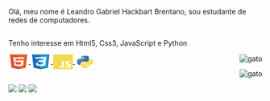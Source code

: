 Olá, meu nome é Leandro Gabriel Hackbart Brentano, sou estudante de redes de computadores.

##

Tenho interesse em Html5, Css3, JavaScript e Python


<div>
  <a href="https://github.com/leandro_Gabriel_Hackbart_Brentano">
   <img align="center" alt="leandro-HTML" height="30" width="40" src="https://raw.githubusercontent.com/devicons/devicon/master/icons/html5/html5-original.svg" target="_blank">
   <img align="center" alt="leandro-CSS" height="30" width="40" src="https://raw.githubusercontent.com/devicons/devicon/master/icons/css3/css3-original.svg" target="_blank">  
   <img align="center" alt="leandro-Js" height="30" width="40" src="https://raw.githubusercontent.com/devicons/devicon/master/icons/javascript/javascript-plain.svg" target="_blank">
   <img align="center" alt="leandro-Python" height="30" width="40" src="https://raw.githubusercontent.com/devicons/devicon/master/icons/python/python-original.svg">
<img align="right" alt="gato" src="https://media.giphy.com/media/MDJ9IbxxvDUQM/giphy.gif">

</div>



<img align="right" height="100em" alt="gato" src="https://media.giphy.com/media/MDJ9IbxxvDUQM/giphy.gif">



    
<div>

  ##
  
 <a href="https://instagram.com/leandro_gabriel_hackbart" target="_blank"><img src="https://img.shields.io/badge/-Instagram-%23E4405F?style=for-the-badge&logo=instagram&logoColor=white" target="_blank"></a>
 <a href = "leandrohackbartbrent@gmail.com"><img src="https://img.shields.io/badge/Gmail-D14836?style=for-the-badge&logo=gmail&logoColor=white" target="_blank"></a>
 <a href="https://discord.gg/wagxzStdcR" target="_blank"><img src="https://img.shields.io/badge/Discord-7289DA?style=for-the-badge&logo=discord&logoColor=white" target="_blank">

  </a>  
  
  </a>



  
</div>
